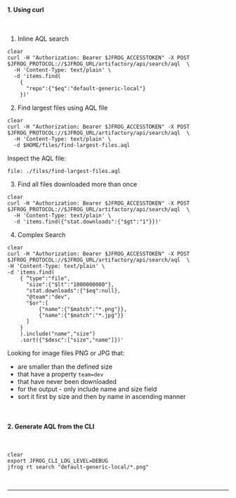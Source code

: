 
<br>

#### 1. Using curl 

<br/>

1. Inline AQL search

  ```execute
  clear
  curl -H "Authorization: Bearer $JFROG_ACCESSTOKEN" -X POST $JFROG_PROTOCOL://$JFROG_URL/artifactory/api/search/aql  \
    -H 'Content-Type: text/plain' \
    -d 'items.find(
      {
        "repo":{"$eq":"default-generic-local"}
      })'
  ```


2. Find largest files using AQL file

  ```execute
  clear
  curl -H "Authorization: Bearer $JFROG_ACCESSTOKEN" -X POST $JFROG_PROTOCOL://$JFROG_URL/artifactory/api/search/aql  \
    -H 'Content-Type: text/plain' \
    -d $HOME/files/find-largest-files.aql
  ```

  Inspect the AQL file:
  ```editor:open-file
  file: ./files/find-largest-files.aql
  ```

3. Find all files downloaded more than once

  ```execute
  clear
  curl -H "Authorization: Bearer $JFROG_ACCESSTOKEN" -X POST $JFROG_PROTOCOL://$JFROG_URL/artifactory/api/search/aql  \
    -H 'Content-Type: text/plain' \
    -d 'items.find({"stat.downloads":{"$gt":"1"}})'
  ```


4. Complex Search

  ```execute
  clear
  curl -H "Authorization: Bearer $JFROG_ACCESSTOKEN" -X POST $JFROG_PROTOCOL://$JFROG_URL/artifactory/api/search/aql  \
  -H 'Content-Type: text/plain' \
  -d 'items.find(
      { “type":"file",
        "size":{"$lt":"1000000000"},
        "stat.downloads":{"$eq":null},
        "@team":"dev",
        "$or":[
            {"name":{"$match":"*.png"}},
            {"name":{"$match":"*.jpg"}}
        ]
      }
      ).include("name","size")
      .sort({"$desc":["size","name"]})'
  ```

  Looking for image files PNG or JPG that:
  - are smaller than the defined size
  - that have a property `team=dev`
  - that have never been downloaded 
  - for the output - only include name and size field 
  - sort it first by size and then by name in ascending manner


<br/>


#### 2. Generate AQL from the CLI

<br/>

  ```execute-2
  clear
  export JFROG_CLI_LOG_LEVEL=DEBUG
  jfrog rt search "default-generic-local/*.png" 
  ```

<br/>


---